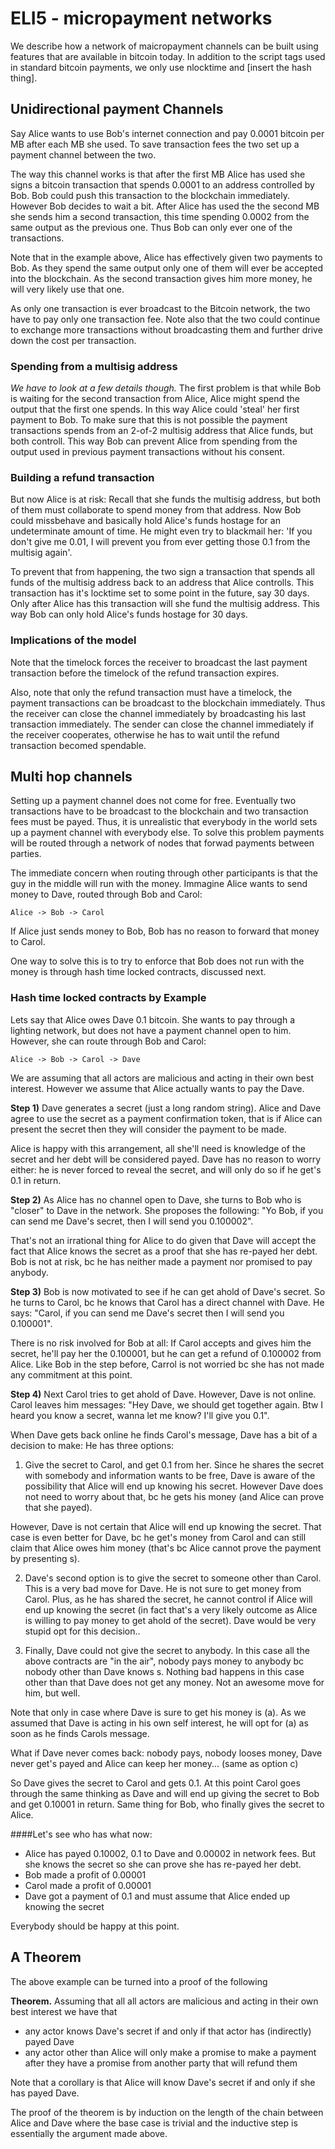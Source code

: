 # ELI5 - micropayment networks

We describe how a network of maicropayment channels can be built using features that are available in bitcoin today. In addition to the script tags used in standard bitcoin payments, we only use nlocktime and [insert the hash thing].

## Unidirectional payment Channels

Say Alice wants to use Bob's internet connection and pay 0.0001 bitcoin per MB after each MB she used. To save transaction fees the two set up a payment channel between the two. 

The way this channel works is that after the first MB Alice has used she signs a bitcoin transaction that spends 0.0001 to an address controlled by Bob. Bob could push this transaction to the blockchain immediately. However Bob decides to wait a bit. After Alice has used the the second MB she sends him a second transaction, this time spending 0.0002 from the same output as the previous one. Thus Bob can only ever one of the transactions. 

Note that in the example above, Alice has effectively given two payments to Bob. As they spend the same output only one of them will ever be accepted into the blockchain. As the second transaction gives him more money, he will very likely use that one.

As only one transaction is ever broadcast to the Bitcoin network, the two have to pay only one transaction fee. Note also that the two could continue to exchange more transactions without broadcasting them and further drive down the cost per transaction.

### Spending from a multisig address

*We have to look at a few details though.* The first problem is that while Bob is waiting for the second transaction from Alice, Alice might spend the output that the first one spends. In this way Alice could 'steal' her first payment to Bob. To make sure that this is not possible the payment transactions spends from an 2-of-2 multisig address that Alice funds, but both controll. This way Bob can prevent Alice from spending from the output used in previous payment transactions without his consent.

### Building a refund transaction

But now Alice is at risk: Recall that she funds the multisig address, but both of them must collaborate to spend money from that address. Now Bob could missbehave and basically hold Alice's funds hostage for an undeterminate amount of time. He might even try to blackmail her: 'If you don't give me 0.01, I will prevent you from ever getting those 0.1 from the multisig again'.

To prevent that from happening, the two sign a transaction that spends all funds of the multisig address back to an address that Alice controlls. This transaction has it's locktime set to some point in the future, say 30 days. Only after Alice has this transaction will she fund the multisig address. This way Bob can only hold Alice's funds hostage for 30 days.

### Implications of the model

Note that the timelock forces the receiver to broadcast the last payment transaction before the timelock of the refund transaction expires. 

Also, note that only the refund transaction must have a timelock, the payment transactions can be broadcast to the blockchain immediately. Thus the receiver can close the channel immediately by broadcasting his last transaction immediately. The sender can close the channel immediately if the receiver cooperates, otherwise he has to wait until the refund transaction becomed spendable.

## Multi hop channels

Setting up a payment channel does not come for free. Eventually two transactions have to be broadcast to the blockchain and two transaction fees must be payed. Thus, it is unrealistic that everybody in the world sets up a payment channel with everybody else. To solve this problem payments will be routed through a network of nodes that forwad payments between parties. 

The immediate concern when routing through other participants is that the guy in the middle will run with the money. Immagine Alice wants to send money to Dave, routed through Bob and Carol:

    Alice -> Bob -> Carol

If Alice just sends money to Bob, Bob has no reason to forward that money to Carol.

One way to solve this is to try to enforce that Bob does not run with the money is through hash time locked contracts, discussed next.

### Hash time locked contracts by Example

Lets say that Alice owes Dave 0.1 bitcoin. She wants to pay through a lighting network, but does not have a payment channel open to him. However, she can route through Bob and Carol:

    Alice -> Bob -> Carol -> Dave

We are assuming that all actors are malicious and acting in their own best interest. However we assume that Alice actually wants to pay the Dave.

**Step 1)** Dave generates a secret (just a long random string). Alice and Dave agree to use the secret as a payment confirmation token, that is if Alice can present the secret then they will consider the payment to be made.

Alice is happy with this arrangement, all she'll need is knowledge of the secret and her debt will be considered payed. Dave has no reason to worry either: he is never forced to reveal the secret, and will only do so if he get's 0.1 in return.


**Step 2)** As Alice has no channel open to Dave, she turns to Bob who is "closer" to Dave in the network. She proposes the following: "Yo Bob, if you can send me Dave's secret, then I will send you 0.100002".

That's not an irrational thing for Alice to do given that Dave will accept the fact that Alice knows the secret as a proof that she has re-payed her debt. Bob is not at risk, bc he has neither made a payment nor promised to pay anybody.


**Step 3)** Bob is now motivated to see if he can get ahold of Dave's secret. So he turns to Carol, bc he knows that Carol has a direct channel with Dave. He says: "Carol, if you can send me Dave's secret then I will send you 0.100001".

There is no risk involved for Bob at all: If Carol accepts and gives him the secret, he'll pay her the 0.100001, but he can get a refund of 0.100002 from Alice. Like Bob in the step before, Carrol is not worried bc she has not made any commitment at this point.


**Step 4)** Next Carol tries to get ahold of Dave. However, Dave is not online. Carol leaves him messages: "Hey Dave, we should get together again. Btw I heard you know a secret, wanna let me know? I'll give you 0.1".

When Dave gets back online he finds Carol's message, Dave has a bit of a decision to make: He has three options:

1. Give the secret to Carol, and get 0.1 from her. Since he shares the secret with somebody and information wants to be free, Dave is aware of the possibility that Alice will end up knowing his secret. However Dave does not need to worry about that, bc he gets his money (and Alice can prove that she payed). 
  
  However, Dave is not certain that Alice will end up knowing the secret. That case is even better for Dave, bc he get's money from Carol and can still claim that Alice owes him money (that's bc Alice cannot prove the payment by presenting s).

2. Dave's second option is to give the secret to someone other than Carol. This is a very bad move for Dave. He is not sure to get money from Carol. Plus, as he has shared the secret, he cannot control if Alice will end up knowing the secret (in fact that's a very likely outcome as Alice is willing to pay money to get ahold of the secret). Dave would be very stupid opt for this decision..
  
3. Finally, Dave could not give the secret to anybody. In this case all the above contracts are "in the air", nobody pays money to anybody bc nobody other than Dave knows s. Nothing bad happens in this case other than that Dave does not get any money. Not an awesome move for him, but well.

Note that only in case where Dave is sure to get his money is (a). As we assumed that Dave is acting in his own self interest, he will opt for (a) as soon as he finds Carols message.

What if Dave never comes back: nobody pays, nobody looses money, Dave never get's payed and Alice can keep her money... (same as option c)

So Dave gives the secret to Carol and gets 0.1. At this point Carol goes through the same thinking as Dave and will end up giving the secret to Bob and get 0.10001 in return. Same thing for Bob, who finally gives the secret to Alice.

####Let's see who has what now:

* Alice has payed 0.10002, 0.1 to Dave and 0.00002 in network fees. But she knows the secret so she can prove she has re-payed her debt.
* Bob made a profit of 0.00001
* Carol made a profit of 0.00001
* Dave got a payment of 0.1 and must assume that Alice ended up knowing the secret

Everybody should be happy at this point.

## A Theorem

The above example can be turned into a proof of the following

**Theorem.** Assuming that all all actors are malicious and acting in their own best interest we have that

* any actor knows Dave's secret if and only if that actor has (indirectly) payed Dave 
* any actor other than Alice will only make a promise to make a payment after they have a promise from another party that will refund them

Note that a corollary is that Alice will know Dave's secret if and only if she has payed Dave. 

The proof of the theorem is by induction on the length of the chain between Alice and Dave where the base case is trivial and the inductive step is essentially the argument made above.
